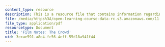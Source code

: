 ```yaml
---
content_type: resource
description: This is a resource file that contains information regarding the crowd.
file: /media/https%3A/open-learning-course-data-rc.s3.amazonaws.com/11-139-the-city-in-film-spring-2015/3ecae591a8e4fc564cff55d18a941f44_MIT11_139S15_TheCrowd2.pdf
file_type: application/pdf
resourcetype: Document
title: 'Film Notes: The Crowd'
uid: 3ecae591-a8e4-fc56-4cff-55d18a941f44
---
```

